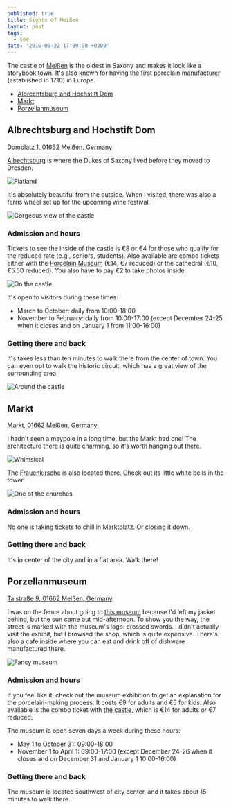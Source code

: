 ```yaml
---
published: true
title: Sights of Meißen
layout: post
tags:
  - see
date: '2016-09-22 17:00:00 +0200'
---
```

The castle of [Meißen][meissen] is the oldest in Saxony and makes it look like a storybook town. It's also known for having the first porcelain manufacturer (established in 1710) in Europe.

<!--more-->

* [Albrechtsburg and Hochstift Dom][castle]
* [Markt](#markt)
* [Porzellanmuseum][porcelain-museum]

## Albrechtsburg and Hochstift Dom

[Domplatz 1, 01662 Meißen, Germany](https://goo.gl/maps/swEPfxYgdG92)

[Albechtsburg](https://www.albrechtsburg-meissen.de/en/) is where the Dukes of Saxony lived before they moved to Dresden.

![Flatland]({{site.baseurl}}/images/2016/09/22/sights-of-meissen/alberchtsburg-map.jpg)

It's absolutely beautiful from the outside. When I visited, there was also a ferris wheel set up for the upcoming wine festival.

![Gorgeous view of the castle]({{site.baseurl}}/images/2016/09/22/sights-of-meissen/alberchtsburg-castle.jpg)

### Admission and hours

Tickets to see the inside of the castle is €8 or €4 for those who qualify for the reduced rate (e.g., seniors, students). Also available are combo tickets either with the [Porcelain Museum][porcelain-museum] (€14, €7 reduced) or the cathedral (€10, €5.50 reduced). You also have to pay €2 to take photos inside.

![On the castle]({{site.baseurl}}/images/2016/09/22/sights-of-meissen/alberchtsburg-features.jpg)

It's open to visitors during these times:

* March to October: daily from 10:00-18:00
* November to February: daily from 10:00-17:00 (except December 24-25 when it closes and on January 1 from 11:00-16:00)

### Getting there and back

It's takes less than ten minutes to walk there from the center of town. You can even opt to walk the historic circuit, which has a great view of the surrounding area.

![Around the castle]({{site.baseurl}}/images/2016/09/22/sights-of-meissen/alberchtsburg-area.jpg)

## Markt

[Markt, 01662 Meißen, Germany](https://goo.gl/maps/iLAM2rZ3j2m)

I hadn't seen a maypole in a long time, but the Markt had one! The architecture there is quite charming, so it's worth hanging out there.

![Whimsical]({{site.baseurl}}/images/2016/09/22/sights-of-meissen/markt-maypole.jpg)

The [Frauenkirsche](https://www.frauenkirche-meissen.de/) is also located there. Check out its little white bells in the tower.

![One of the churches]({{site.baseurl}}/images/2016/09/22/sights-of-meissen/markt-frauenkirsche.jpg)

### Admission and hours

No one is taking tickets to chill in Marktplatz. Or closing it down.

### Getting there and back

It's in center of the city and in a flat area. Walk there!

## Porzellanmuseum

[Talstraße 9, 01662 Meißen, Germany](https://goo.gl/maps/CfWbm8yguBL2)

I was on the fence about going to [this museum](http://www.meissen.com/en) because I'd left my jacket behind, but the sun came out mid-afternoon. To show you the way, the street is marked with the museum's logo: crossed swords. I didn't actually visit the exhibit, but I browsed the shop, which is quite expensive. There's also a cafe inside where you can eat and drink off of dishware manufactured there.

![Fancy museum]({{site.baseurl}}/images/2016/09/22/sights-of-meissen/porzellanmuseum.jpg)

### Admission and hours

If you feel like it, check out the museum exhibition to get an explanation for the porcelain-making process. It costs €9 for adults and €5 for kids. Also available is the combo ticket with [the castle][castle], which is €14 for adults or €7 reduced.

The museum is open seven days a week during these hours:

- May 1 to October 31: 09:00-18:00
- November 1 to April 1: 09:00-17:00 (except December 24-26 when it closes and on December 31 and January 1 10:00-16:00)

### Getting there and back

The museum is located southwest of city center, and it takes about 15 minutes to walk there.

[castle]: #albrechtsburg-and-hochstift-dom
[meissen]: https://en.wikipedia.org/wiki/Meissen
[porcelain-museum]: #porzellanmuseum
